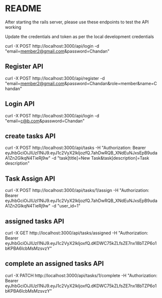 # README
After starting the rails server, please use these endpoints to test the API working

Update the credentials and token as per the local development credentials

curl -X POST http://localhost:3000/api/login -d "email=member2@gmail.com&password=Chandan"

## Register API
curl -X POST http://localhost:3000/api/register -d "email=member2@gmail.com&password=Chandan&role=member&name=Chandan"

## Login API
curl -X POST http://localhost:3000/api/login -d "email=c@b.com&password=Chandan"

## create tasks API
curl -X POST http://localhost:3000/api/tasks -H "Authorization: Bearer eyJhbGciOiJIUzI1NiJ9.eyJ1c2VyX2lkIjozfQ.7ahDwRQB_XNdEuNJxsEpB9udaA1Zn2GlkqN4TieRj9w" -d "task[title]=New Task&task[description]=Task description"

## Task Assign API
curl -X POST http://localhost:3000/api/tasks/1/assign -H "Authorization: Bearer eyJhbGciOiJIUzI1NiJ9.eyJ1c2VyX2lkIjozfQ.7ahDwRQB_XNdEuNJxsEpB9udaA1Zn2GlkqN4TieRj9w" -d "user_id=1"

## assigned tasks API
curl -X GET http://localhost:3000/api/tasks/assigned -H "Authorization: Bearer eyJhbGciOiJIUzI1NiJ9.eyJ1c2VyX2lkIjoxfQ.dKDWC75kZLfsZE7nx18bTZP6o1bKPBA6IcbMsMzsvzY"


## complete an assigned tasks API

curl -X PATCH http://localhost:3000/api/tasks/1/complete -H "Authorization: Bearer eyJhbGciOiJIUzI1NiJ9.eyJ1c2VyX2lkIjoxfQ.dKDWC75kZLfsZE7nx18bTZP6o1bKPBA6IcbMsMzsvzY"
